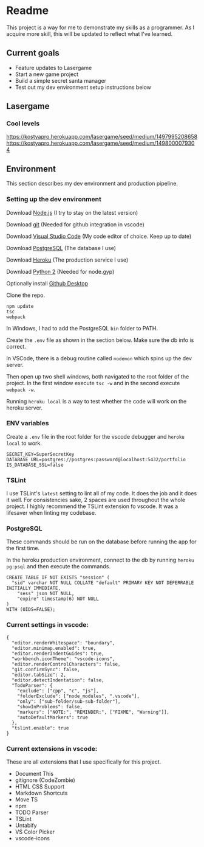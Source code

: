# Readme
This project is a way for me to demonstrate my skills as a programmer. 
As I acquire more skill, this will be updated to reflect what I've learned. 

## Current goals
* Feature updates to Lasergame
* Start a new game project
* Build a simple secret santa manager
* Test out my dev environment setup instructions below


## Lasergame
### Cool levels
https://kostyapro.herokuapp.com/lasergame/seed/medium/1497995208658
https://kostyapro.herokuapp.com/lasergame/seed/medium/1498000079304

## Environment
This section describes my dev environment and production pipeline.

### Setting up the dev environment
Download [Node.js](https://nodejs.org/) (I try to stay on the latest version)

Download [git](https://git-scm.com/) (Needed for github integration in vscode)

Download [Visual Studio Code](https://code.visualstudio.com/) (My code editor of choice. Keep up to date)

Download [PostgreSQL](https://www.postgresql.org/) (The database I use)

Download [Heroku](https://www.heroku.com/) (The production service I use)

Download [Python 2](https://www.python.org/) (Needed for node.gyp)

Optionally install [Github Desktop](https://desktop.github.com/)

Clone the repo.

```
npm update
tsc
webpack
```

In Windows, I had to add the PostgreSQL `bin` folder to PATH.



Create the `.env` file as shown in the section below. Make sure the db info is correct.

In VSCode, there is a debug routine called `nodemon` which spins up the dev server.

Then open up two shell windows, both navigated to the root folder of the project. In the first window execute `tsc -w` and in the second execute `webpack -w`.

Running `heroku local` is a way to test whether the code will work on the heroku server.

### ENV variables
Create a `.env` file in the root folder for the vscode debugger and `heroku local` to work.

```
SECRET_KEY=SuperSecretKey
DATABASE_URL=postgres://postgres:password@localhost:5432/portfolio
IS_DATABASE_SSL=false
```

### TSLint

I use TSLint's `latest` setting to lint all of my code. It does the job and it does it well.
For consistencies sake, 2 spaces are used throughout the whole project. I highly recommend the TSLint extension fo
vscode. It was a lifesaver when linting my codebase.

### PostgreSQL

These commands should be run on the database before running the app for the first time.

In the heroku production environment, connect to the db by running `heroku pg:psql` and then execute the commands.

```
CREATE TABLE IF NOT EXISTS "session" (
  "sid" varchar NOT NULL COLLATE "default" PRIMARY KEY NOT DEFERRABLE INITIALLY IMMEDIATE,
	"sess" json NOT NULL,
	"expire" timestamp(6) NOT NULL
)
WITH (OIDS=FALSE);
```

### Current settings in vscode:
```
{
  "editor.renderWhitespace": "boundary",
  "editor.minimap.enabled": true,
  "editor.renderIndentGuides": true,
  "workbench.iconTheme": "vscode-icons",
  "editor.renderControlCharacters": false,
  "git.confirmSync": false,
  "editor.tabSize": 2,
  "editor.detectIndentation": false,
  "TodoParser": {
    "exclude": ["cpp", "c", "js"],
    "folderExclude": ["node_modules", ".vscode"],
    "only": ["sub-folder/sub-sub-folder"],
    "showInProblems": false,
    "markers": ["NOTE:", "REMINDER:", ["FIXME", "Warning"]],
    "autoDefaultMarkers": true
  },
  "tslint.enable": true
}
```

### Current extensions in vscode:
These are all extensions that I use specifically for this project.

* Document This
* gitignore (CodeZombie)
* HTML CSS Support
* Markdown Shortcuts
* Move TS
* npm
* TODO Parser
* TSLint
* Untabify
* VS Color Picker
* vscode-icons